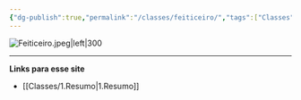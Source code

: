 ```yaml
---
{"dg-publish":true,"permalink":"/classes/feiticeiro/","tags":["Classes","Feiticeiro"]}
---
```



![Feiticeiro.jpeg|left|300](/img/user/Arquivos/Feiticeiro.jpeg)


___
**Links para esse site**
- [[Classes/1.Resumo\|1.Resumo]]
